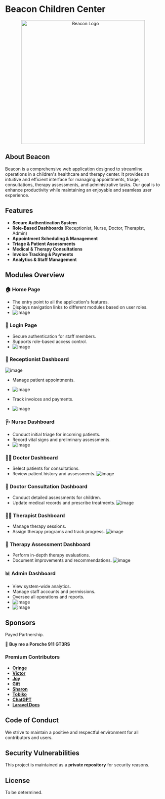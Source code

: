 # Beacon Children Center

<p align="center">
  <a href="#" target="_blank">
    <img src="/public/images/logo-transparent.png" width="400" alt="Beacon Logo">
  </a>
</p>

## About Beacon

Beacon is a comprehensive web application designed to streamline operations in a children's healthcare and therapy center. It provides an intuitive and efficient interface for managing appointments, triage, consultations, therapy assessments, and administrative tasks. Our goal is to enhance productivity while maintaining an enjoyable and seamless user experience.

## Features

- **Secure Authentication System**
- **Role-Based Dashboards** (Receptionist, Nurse, Doctor, Therapist, Admin)
- **Appointment Scheduling & Management**
- **Triage & Patient Assessments**
- **Medical & Therapy Consultations**
- **Invoice Tracking & Payments**
- **Analytics & Staff Management**

## Modules Overview

### 🏠 Home Page
- The entry point to all the application's features.
- Displays navigation links to different modules based on user roles.
- ![image](https://github.com/user-attachments/assets/85da6c88-2031-42a7-b60c-7b69387ecd3c)


### 🔐 Login Page
- Secure authentication for staff members.
- Supports role-based access control.
- ![image](https://github.com/user-attachments/assets/60eab34d-c1d7-40bb-b421-750643fcbe74)


### 🏥 Receptionist Dashboard
![image](https://github.com/user-attachments/assets/b11d7aef-1ccf-4af5-9d80-8481d2b15546)

- Manage patient appointments.
- ![image](https://github.com/user-attachments/assets/47c314e4-b0cb-4a8d-96ee-94d53c0304c2)

- Track invoices and payments.
- ![image](https://github.com/user-attachments/assets/60dbe3a8-a64c-4ea2-8a34-316f672ade1c)


### 🩺 Nurse Dashboard
- Conduct initial triage for incoming patients.
- Record vital signs and preliminary assessments.
- ![image](https://github.com/user-attachments/assets/02fd5f98-2199-4304-b3c6-f577dac4a134)


### 👨‍⚕️ Doctor Dashboard
- Select patients for consultations.
- Review patient history and assessments.
![image](https://github.com/user-attachments/assets/415f414c-7d34-4850-8887-069bc5b50bdd)



### 🏥 Doctor Consultation Dashboard
- Conduct detailed assessments for children.
- Update medical records and prescribe treatments.
![image](https://github.com/user-attachments/assets/1dbdf39e-57d5-4472-a9fd-e9484f16a4f0)


### 🧑‍⚕️ Therapist Dashboard
- Manage therapy sessions.
- Assign therapy programs and track progress.
![image](https://github.com/user-attachments/assets/7f2a6d3e-c690-44bd-89ef-2fb516efa922)


### 🏥 Therapy Assessment Dashboard
- Perform in-depth therapy evaluations.
- Document improvements and recommendations.
![image](https://github.com/user-attachments/assets/48ddb42e-4853-4a5f-ba3e-f77ca709dd23)


### 📊 Admin Dashboard
- View system-wide analytics.
- Manage staff accounts and permissions.
- Oversee all operations and reports.
- ![image](https://github.com/user-attachments/assets/c72e4f17-c406-43f6-83f5-b34efe9f6a36)
- ![image](https://github.com/user-attachments/assets/a014f090-6702-49ed-8125-5836aa03631b)


## Sponsors

Payed Partnership.

🚗 **Buy me a Porsche 911 GT3RS**

### Premium Contributors

- **[Oringe](https://github.com/victorgpt0)**  
- **[Victor](https://github.com/victorgpt0)**  
- **[Joy](https://github.com/victorgpt0)**  
- **[Gift](https://github.com/victorgpt0)**  
- **[Sharon](https://github.com/victorgpt0)**  
- **[Tobiko](https://github.com/victorgpt0)**  
- **[ChatGPT](https://chatgpt.com/)**  
- **[Laravel Docs](https://laravel.com/)**  

## Code of Conduct

We strive to maintain a positive and respectful environment for all contributors and users.

## Security Vulnerabilities

This project is maintained as a **private repository** for security reasons.

## License

To be determined.


